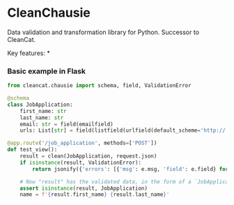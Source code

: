 CleanChausie
========

Data validation and transformation library for Python. Successor to CleanCat.

Key features:
* 


### Basic example in Flask

```python
from cleancat.chausie import schema, field, ValidationError

@schema
class JobApplication:
    first_name: str
    last_name: str
    email: str = field(emailfield)
    urls: List[str] = field(listfield(urlfield(default_scheme='http://')))

@app.route('/job_application', methods=['POST'])
def test_view():
    result = clean(JobApplication, request.json)
    if isinstance(result, ValidationError):
        return jsonify({'errors': [{'msg': e.msg, 'field': e.field} for e in result.errors] }), 400

    # Now "result" has the validated data, in the form of a `JobApplication` instance.
    assert isinstance(result, JobApplication)
    name = f'{result.first_name} {result.last_name}'
```
